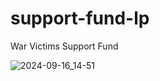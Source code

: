 # support-fund-lp
War Victims Support Fund

![2024-09-16_14-51](https://github.com/user-attachments/assets/a4b36841-d5a6-48f8-88c5-a1cdbde488db)
